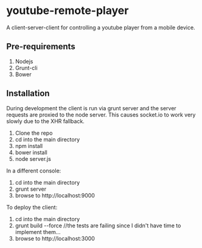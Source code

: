 youtube-remote-player
=====================

A client-server-client for controlling a youtube player from a mobile device.

Pre-requirements
---------------
1. Nodejs
2. Grunt-cli
3. Bower

Installation
------------
During development the client is run via grunt server and the server requests are proxied to the node server. 
This causes socket.io to work very slowly due to the XHR fallback.

  1. Clone the repo
  2. cd into the main directory
  3. npm install
  4. bower install
  5. node server.js

In a different console:
  1. cd into the main directory
  2. grunt server
  3. browse to http://localhost:9000
  
To deploy the client: 
  1. cd into the main directory
  2. grunt build --force  //the tests are failing since I didn't have time to implement them...
  3. browse to http://localhost:3000
